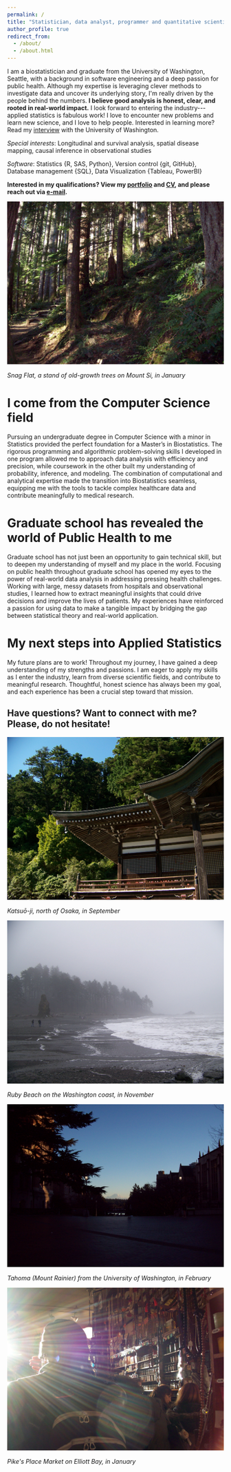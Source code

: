 ```yaml
---
permalink: /
title: "Statistician, data analyst, programmer and quantitative scientist."
author_profile: true
redirect_from: 
  - /about/
  - /about.html
---
```


I am a biostatistician and graduate from the University of Washington, Seattle, with a background in software engineering and a deep passion for public health. Although my expertise is leveraging clever methods to investigate data and uncover its underlying story, I'm really driven by the people behind the numbers. **I believe good analysis is honest, clear, and rooted in real-world impact.** I look forward to entering the industry---applied statistics is fabulous work! I love to encounter new problems and learn new science, and I love to help people. Interested in learning more? Read my [interview](https://www.biostat.washington.edu/news/stories/student-profile-alejandro-hernandez) with the University of Washington.

*Special interests*: Longitudinal and survival analysis, spatial disease mapping, causal inference in observational studies

*Software*: Statistics {R, SAS, Python}, Version control {git, GitHub}, Database management {SQL}, Data Visualization {Tableau, PowerBI}

**Interested in my qualifications? View my [portfolio](https://alejandroh3005.github.io/portfolio/) and [CV](https://alejandroh3005.github.io/cv/), and please reach out via [e-mail](mailto:alejh@uw.edu).**

![](images/100_0287.JPG)

*Snag Flat, a stand of old-growth trees on Mount Si, in January*

# I come from the Computer Science field

Pursuing an undergraduate degree in Computer Science with a minor in Statistics provided the perfect foundation for a Master’s in Biostatistics. The rigorous programming and algorithmic problem-solving skills I developed in one program allowed me to approach data analysis with efficiency and precision, while coursework in the other built my understanding of probability, inference, and modeling. The combination of computational and analytical expertise made the transition into Biostatistics seamless, equipping me with the tools to tackle complex healthcare data and contribute meaningfully to medical research.

# Graduate school has revealed the world of Public Health to me

Graduate school has not just been an opportunity to gain technical skill, but to deepen my understanding of myself and my place in the world. Focusing on public health throughout graduate school has opened my eyes to the power of real-world data analysis in addressing pressing health challenges. Working with large, messy datasets from hospitals and observational studies, I learned how to extract meaningful insights that could drive decisions and improve the lives of patients. My experiences have reinforced a passion for using data to make a tangible impact by bridging the gap between statistical theory and real-world application.

# My next steps into Applied Statistics

My future plans are to work! Throughout my journey, I have gained a deep understanding of my strengths and passions. I am eager to apply my skills as I enter the industry, learn from diverse scientific fields, and contribute to meaningful research. Thoughtful, honest science has always been my goal, and each experience has been a crucial step toward that mission.

## Have questions? Want to connect with me? Please, do not hesitate!

![](images/000_0397-01.JPG)

*Katsuō-ji, north of Osaka, in September*

![](images/000_0573-01.JPG)

*Ruby Beach on the Washington coast, in November*

![](images/100_0237.JPG)

*Tahoma (Mount Rainier) from the University of Washington, in February*

![](images/100_0270.JPG)

*Pike's Place Market on Elliott Bay, in January*
